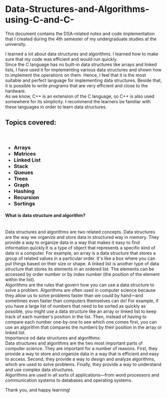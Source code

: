 # Data-Structures-and-Algorithms-using-C-and-C-
This document contains the DSA-related notes and code implementation that I created during the 4th semester of my undergraduate studies at the university.

I learned a lot about data structures and algorithms. I learned how to make sure that my code was efficient and would run quickly.<br>
Since the C language has no built-in data structures like arrays and linked lists, I have used it for implementing various data structures and shown how to implement the operations on them. Hence, I feel that it is the most suitable and perfect language for implementing data structures. Beside that, it is possible to write programs that are very efficient and close to the hardware.<br>
As we know, C++ is an extension of the C language, so C++ is also used somewhere for its simplicity. I recommend the learners be familiar with these languages in order to learn data structures.
<h2>Topics covered:</h2><br>
<h3>
<ul>
<li>Arrays</li>
<li>Matrices</li>
<li>Linked List</li>
<li>Stack</li>
<li>Queues</li>
<li>Trees</li>
<li>Graph</li>
<li>Hashing</li>
<li>Recursion</li>
<li>Sortings</li>
</ul>
</h3>
<h4>What is data structure and algorithm?</h4> <br>
Data structures and algorithms are two related concepts. Data structures are the way we organize and store data in structured way in memory. They provide a way to organize data in a way that makes it easy to find information quickly.It is a type of object that represents a specific kind of data in a computer. For example, an array is a data structure that stores a group of related values in a particular order. It's like a box where you can put things based on their size or shape. A linked list is another type of data structure that stores its elements in an ordered list. The elements can be accessed by order number or by index number (the position of the element within the list).<br>
 Algorithms are the rules that govern how you can use a data structure to solve a problem. Algorithms are often used in computer science because they allow us to solve problems faster than we could by hand—and sometimes even faster than computers themselves can do! For example, if you have a large list of numbers that need to be sorted as quickly as possible, you might use a data structure like an array or linked list to keep track of each number's position in the list. Then, instead of having to compare each number one-by-one to see which one comes first, you can use an algorithm that compares the numbers by their position in the array or linked list.
 <br>
 Importance od data structures and algorithms:<br>
 Data structures and algorithms are the two most important parts of computer science. They are important for a number of reasons. First, they provide a way to store and organize data in a way that is efficient and easy to access. Second, they provide a way to design and analyze algorithms, which are used to solve problems. Finally, they provide a way to understand and use complex data structures.
<br>
Algorithms are used in all sorts of applications—from word processors and communication systems to databases and operating systems.




Thank you, and happy learning!
 



